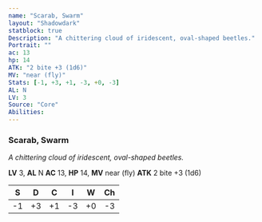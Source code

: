 ```yaml
---
name: "Scarab, Swarm"
layout: "Shadowdark"
statblock: true
Description: "A chittering cloud of iridescent, oval-shaped beetles."
Portrait: ""
ac: 13
hp: 14
ATK: "2 bite +3 (1d6)"
MV: "near (fly)"
Stats: [-1, +3, +1, -3, +0, -3]
AL: N
LV: 3
Source: "Core"
Abilities:
---
```


### Scarab, Swarm

_A chittering cloud of iridescent, oval-shaped beetles._

**LV** 3, **AL** N
**AC** 13, **HP** 14, **MV** near (fly)
**ATK** 2 bite +3 (1d6)

|  S  |  D  |  C  |  I  |  W  |  Ch  |
|:---:|:---:|:---:|:---:|:---:|:----:|
| -1 | +3 | +1 | -3 | +0 | -3 |

